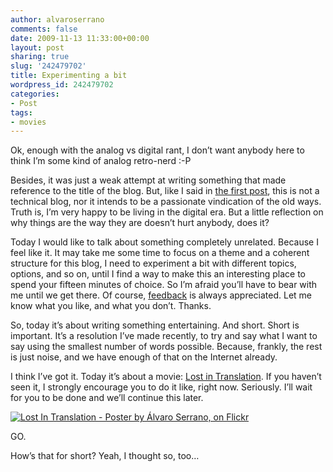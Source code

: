 ```yaml
---
author: alvaroserrano
comments: false
date: 2009-11-13 11:33:00+00:00
layout: post
sharing: true
slug: '242479702'
title: Experimenting a bit
wordpress_id: 242479702
categories:
- Post
tags:
- movies
---
```


Ok, enough with the analog vs digital rant, I don’t want anybody here to think I’m some kind of analog retro-nerd :-P

Besides, it was just a weak attempt at writing something that made reference to the title of the blog. But, like I said in [the first post](http://analogsenses.com/post/238565026/first-post-the-manifest), this is not a technical blog, nor it intends to be a passionate vindication of the old ways. Truth is, I’m very happy to be living in the digital era. But a little reflection on why things are the way they are doesn’t hurt anybody, does it?

Today I would like to talk about something completely unrelated. Because I feel like it. It may take me some time to focus on a theme and a coherent structure for this blog, I need to experiment a bit with different topics, options, and so on, until I find a way to make this an interesting place to spend your fifteen minutes of choice. So I’m afraid you’ll have to bear with me until we get there. Of course, [feedback](mailto:contact@analogsenses.com) is always appreciated. Let me know what you like, and what you don’t. Thanks.

So, today it’s about writing something entertaining. And short. Short is important. It’s a resolution I’ve made recently, to try and say what I want to say using the smallest number of words possible. Because, frankly, the rest is just noise, and we have enough of that on the Internet already.

I think I’ve got it. Today it’s about a movie: [Lost in Translation](http://www.imdb.com/title/tt0335266/). If you haven’t seen it, I strongly encourage you to do it like, right now. Seriously. I’ll wait for you to be done and we’ll continue this later.

[![Lost In Translation - Poster by Álvaro Serrano, on Flickr](/assets/images/flickr/15074116671_312eb8a0c8_o.jpg)](https://www.flickr.com/photos/analogsenses/15074116671)

GO.

How’s that for short? Yeah, I thought so, too…
